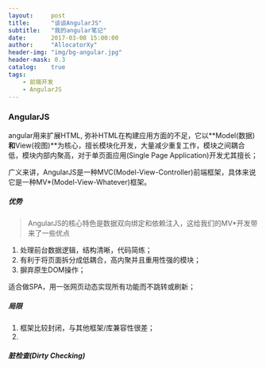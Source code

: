 ```yaml
---
layout:     post
title:      "谈谈AngularJS"
subtitle:   "我的angular笔记"
date:       2017-03-08 15:00:00
author:     "AllocatorXy"
header-img: "img/bg-angular.jpg"
header-mask: 0.3
catalog:    true
tags:
    - 前端开发
    - AngularJS
---
```


### AngularJS
angular用来扩展HTML, 弥补HTML在构建应用方面的不足，它以**Model(数据)**和**View(视图)**为核心，擅长模块化开发，大量减少重复工作，模块之间耦合低，模块内部内聚高，对于单页面应用(Single Page Application)开发尤其擅长；

广义来讲，AngularJS是一种MVC(Model-View-Controller)前端框架，具体来说它是一种MV*(Model-View-Whatever)框架。

##### 优势
>AngularJS的核心特色是数据双向绑定和依赖注入，这给我们的MV*开发带来了一些优点

1. 处理前台数据逻辑，结构清晰，代码简练；
2. 有利于将页面拆分成低耦合，高内聚并且重用性强的模块；
3. 摒弃原生DOM操作；

适合做SPA，用一张网页动态实现所有功能而不跳转或刷新；
##### 局限
1. 框架比较封闭，与其他框架/库兼容性很差；
2. 

##### 脏检查(Dirty Checking)
